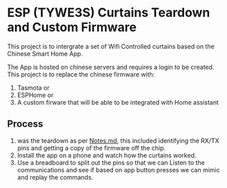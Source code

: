 # ESP (TYWE3S) Curtains Teardown and Custom Firmware

This project is to intergrate a set of Wifi Controlled curtains based on the Chinese Smart Home App.

The App is hosted on chinese servers and requires a login to be created. This project is to replace the chinese firmware with:

1. Tasmota
or
2. ESPHome
or
3. A custom firware that will be able to be integrated with Home assistant

## Process

1. was the teardown as per [Notes.md](Notes.md), this included identifying the RX/TX pins and getting a copy of the firmware off the chip.
2. Install the app on a phone and watch how the curtains worked.
3. Use a breadboard to split out the pins so that we can Listen to the communications and see if based on app button presses we can mimic and replay the commands.
